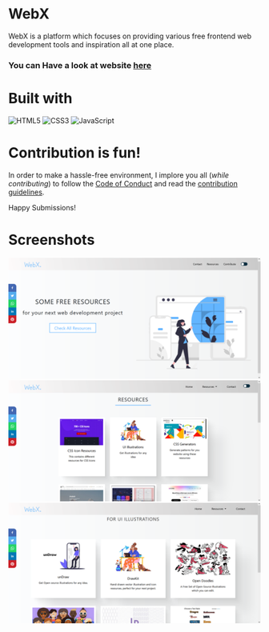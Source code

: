 
# WebX

WebX is a platform which focuses on providing various free frontend web development tools and inspiration all at one place.
 ### You can Have a look at website [**here**](https://yashikabhargava.github.io/WebX/) 

# Built with

<img alt="HTML5" src="https://img.shields.io/badge/html5%20-%23E34F26.svg?&style=for-the-badge&logo=html5&logoColor=white"/> <img alt="CSS3" src="https://img.shields.io/badge/css3%20-%231572B6.svg?&style=for-the-badge&logo=css3&logoColor=white"/> <img alt="JavaScript" src="https://img.shields.io/badge/javascript%20-%23323330.svg?&style=for-the-badge&logo=javascript&logoColor=%23F7DF1E"/>

# Contribution is fun!

In order to make a hassle-free environment, I implore you all (_while contributing_) to follow the [Code of Conduct](https://github.com/yashikabhargava/WebX/blob/main/CODE_OF_CONDUCT.md) and read the [contribution guidelines](https://github.com/yashikabhargava/WebX/blob/main/Contributing.md).

Happy Submissions!
  
# Screenshots

<img src="src/img/screenshot1.PNG"> 
<img src="src/img/screenshot2.PNG">
<img src="src/img/screenshot3.PNG">

 



  
